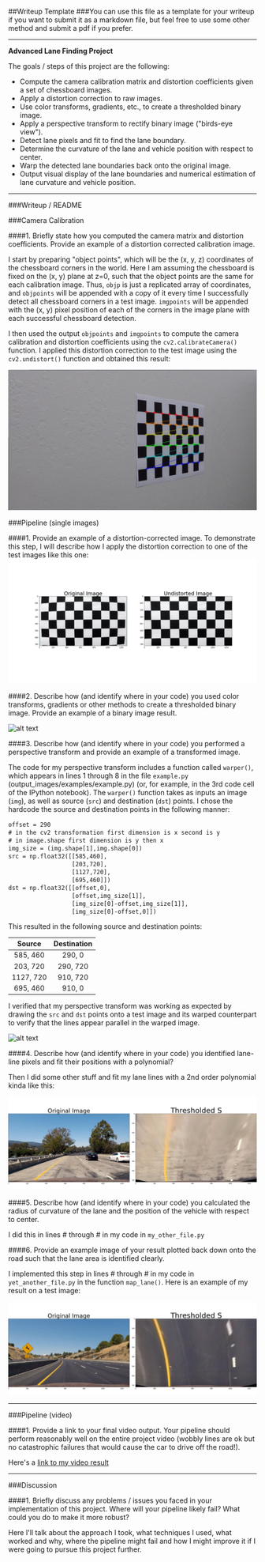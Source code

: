 ##Writeup Template
###You can use this file as a template for your writeup if you want to submit it as a markdown file, but feel free to use some other method and submit a pdf if you prefer.

---

**Advanced Lane Finding Project**

The goals / steps of this project are the following:

* Compute the camera calibration matrix and distortion coefficients given a set of chessboard images.
* Apply a distortion correction to raw images.
* Use color transforms, gradients, etc., to create a thresholded binary image.
* Apply a perspective transform to rectify binary image ("birds-eye view").
* Detect lane pixels and fit to find the lane boundary.
* Determine the curvature of the lane and vehicle position with respect to center.
* Warp the detected lane boundaries back onto the original image.
* Output visual display of the lane boundaries and numerical estimation of lane curvature and vehicle position.

[//]: # (Image References)

[image1]: ./projectImages/camera.jpg "Camera Caliberation"
[image2]: ./projectImages/undistorted.jpg "Undistorted Chess"
[image3]: ./projectImages/bindary.jpg "Binary Example 1"
[image4]: ./projectImages/bindary2.jpg "Binary Example 2"
[image5]: ./projectImages/perspective.jpg "Perspective Example 1"
[image6]: ./projectImages/perspective2.jpg "Perspective Example 2"
[image7]: ./projectImages/hist.jpg "Histogram Example 1"
[image8]: ./projectImages/hist2.jpg "Histogram Example 2"
[image9]: ./projectImages/boundingWindows.jpg "Bounding Windows 1"
[image10]: ./projectImages/boundingWindows2.jpg "Bounding Windows 2"
[image9]: ./projectImages/final1.jpg "Final Output Example 1"
[image10]: ./projectImages/final2.jpg "Final Output Example 2"
[video1]: ./project_video.mp4 "Video"

---
###Writeup / README

###Camera Calibration

####1. Briefly state how you computed the camera matrix and distortion coefficients. Provide an example of a distortion corrected calibration image.


I start by preparing "object points", which will be the (x, y, z) coordinates of the chessboard corners in the world. Here I am assuming the chessboard is fixed on the (x, y) plane at z=0, such that the object points are the same for each calibration image.  Thus, `objp` is just a replicated array of coordinates, and `objpoints` will be appended with a copy of it every time I successfully detect all chessboard corners in a test image.  `imgpoints` will be appended with the (x, y) pixel position of each of the corners in the image plane with each successful chessboard detection.  

I then used the output `objpoints` and `imgpoints` to compute the camera calibration and distortion coefficients using the `cv2.calibrateCamera()` function.  I applied this distortion correction to the test image using the `cv2.undistort()` function and obtained this result: 

![alt text][image1]

###Pipeline (single images)

####1. Provide an example of a distortion-corrected image.
To demonstrate this step, I will describe how I apply the distortion correction to one of the test images like this one:
![alt text][image2]


####2. Describe how (and identify where in your code) you used color transforms, gradients or other methods to create a thresholded binary image.  Provide an example of a binary image result.


![alt text][image3]

####3. Describe how (and identify where in your code) you performed a perspective transform and provide an example of a transformed image.

The code for my perspective transform includes a function called `warper()`, which appears in lines 1 through 8 in the file `example.py` (output_images/examples/example.py) (or, for example, in the 3rd code cell of the IPython notebook).  The `warper()` function takes as inputs an image (`img`), as well as source (`src`) and destination (`dst`) points.  I chose the hardcode the source and destination points in the following manner:

```
offset = 290
# in the cv2 transformation first dimension is x second is y 
# in image.shape first dimension is y then x
img_size = (img.shape[1],img.shape[0])
src = np.float32([[585,460],
                  [203,720],
                  [1127,720],
                  [695,460]])
dst = np.float32([[offset,0],
                  [offset,img_size[1]],
                  [img_size[0]-offset,img_size[1]],
                  [img_size[0]-offset,0]])

```
This resulted in the following source and destination points:

| Source        | Destination   | 
|:-------------:|:-------------:| 
| 585, 460      | 290, 0        | 
| 203, 720      | 290, 720      |
| 1127, 720     | 910, 720      |
| 695, 460      | 910, 0        |

I verified that my perspective transform was working as expected by drawing the `src` and `dst` points onto a test image and its warped counterpart to verify that the lines appear parallel in the warped image.

![alt text][image4]

####4. Describe how (and identify where in your code) you identified lane-line pixels and fit their positions with a polynomial?

Then I did some other stuff and fit my lane lines with a 2nd order polynomial kinda like this:

![alt text][image5]

####5. Describe how (and identify where in your code) you calculated the radius of curvature of the lane and the position of the vehicle with respect to center.

I did this in lines # through # in my code in `my_other_file.py`

####6. Provide an example image of your result plotted back down onto the road such that the lane area is identified clearly.

I implemented this step in lines # through # in my code in `yet_another_file.py` in the function `map_lane()`.  Here is an example of my result on a test image:

![alt text][image6]

---

###Pipeline (video)

####1. Provide a link to your final video output.  Your pipeline should perform reasonably well on the entire project video (wobbly lines are ok but no catastrophic failures that would cause the car to drive off the road!).

Here's a [link to my video result](./project_video.mp4)

---

###Discussion

####1. Briefly discuss any problems / issues you faced in your implementation of this project.  Where will your pipeline likely fail?  What could you do to make it more robust?

Here I'll talk about the approach I took, what techniques I used, what worked and why, where the pipeline might fail and how I might improve it if I were going to pursue this project further.  
